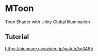 # MToon
Toon Shader with Unity Global Illumination

## Tutorial
https://niconare.nicovideo.jp/watch/kn3485
